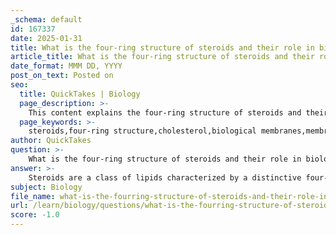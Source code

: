 ```yaml
---
_schema: default
id: 167337
date: 2025-01-31
title: What is the four-ring structure of steroids and their role in biological membranes?
article_title: What is the four-ring structure of steroids and their role in biological membranes?
date_format: MMM DD, YYYY
post_on_text: Posted on
seo:
  title: QuickTakes | Biology
  page_description: >-
    This content explains the four-ring structure of steroids and their crucial functions in biological membranes, including their role in maintaining membrane fluidity and serving as signaling molecules.
  page_keywords: >-
    steroids,four-ring structure,cholesterol,biological membranes,membrane fluidity,cell membrane integrity,hormones,amphipathic nature,lipid bilayer,physiological processes
author: QuickTakes
question: >-
    What is the four-ring structure of steroids and their role in biological membranes?
answer: >-
    Steroids are a class of lipids characterized by a distinctive four-ring carbon structure. This core structure consists of four interconnected carbon rings, which is consistent across all steroids, providing them with a unique framework. The specific functional groups attached to these rings can vary, leading to different types of steroids with diverse biological functions.\n\n### Role of Steroids in Biological Membranes\n\n1. **Cholesterol**: One of the most well-known steroids, cholesterol plays a critical role in maintaining the fluidity and stability of cell membranes. It is interspersed within the phospholipid bilayer of cell membranes, where it helps to prevent the fatty acid chains of the phospholipids from packing too closely together. This action is essential for maintaining membrane fluidity, especially in varying temperatures.\n\n2. **Membrane Integrity**: The presence of cholesterol in the membrane contributes to its structural integrity. It helps to stabilize the membrane, making it less permeable to very small water-soluble molecules that might otherwise pass freely through.\n\n3. **Signaling Molecules**: Beyond their structural role, steroids also function as hormones (e.g., testosterone, estrogen, cortisol) that can easily pass through cell membranes due to their hydrophobic nature. Once inside the cell, they bind to specific intracellular receptors, initiating various cellular responses that regulate physiological processes such as metabolism, immune response, and reproductive functions.\n\n4. **Amphipathic Nature**: While steroids themselves are primarily hydrophobic, their interaction with other membrane components, such as phospholipids, contributes to the overall amphipathic nature of biological membranes. This characteristic is crucial for the formation of lipid bilayers, which serve as barriers to protect cellular contents.\n\nIn summary, the four-ring structure of steroids, particularly cholesterol, is vital for their role in biological membranes. They not only contribute to membrane fluidity and stability but also act as signaling molecules that influence a wide range of physiological processes.
subject: Biology
file_name: what-is-the-fourring-structure-of-steroids-and-their-role-in-biological-membranes.md
url: /learn/biology/questions/what-is-the-fourring-structure-of-steroids-and-their-role-in-biological-membranes
score: -1.0
---
```


&nbsp;